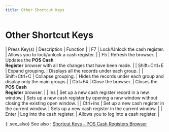 ```yaml
---
title: Other Shortcut Keys
---
```


# Other Shortcut Keys


| Press Key(s) | Description | Function |
| F7 | Lock/Unlock the cash register. | Allows you to lock/unlock a cash register. |
| F5 | Refresh the browser. | Updates the **POS Cash <br/> Register** browser with all the changes that have been made. |
| Shift+Crtl+E | Expand grouping. | Displays all the records under each group. |
| Shift+Ctrl+C | Collapse grouping. | Hides the records under each group and display only  the main groups |
| Ctrl+F4 | Close the browser. | Closes the **POS Cash <br/> Register** browser. |
| Ins | Set up a new cash register record in a new window. | Sets up a new cash register by opening a new window  without closing the existing open window. |
| Ctrl+Ins | Set up a new cash register in the current window. | Sets up a new cash register in the current window. |
| Enter | Log into the cash register. | Allows you to log into a cash register. |



{:.see_also}
See also
: [Shortcut  Keys - POS Cash Registers Browser]({{site.pos_baseurl}}/ui/short-cut-keys/pos-cash-register-browser/short_cut_keys_pos_cash_registers_browser.html)
